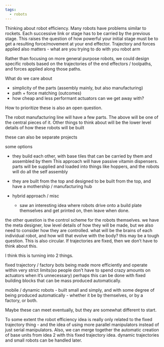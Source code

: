 ```yaml
---
tags:
  - robots
---
```



Thinking about robot efficiency. 
Many robots have problems similar to rockets. Each successive link or stage has to be carried by the previous stage. This raises the question of how powerful your initial stage must be to get a resulting force/movement at your end effector. Trajectory and forces applied also matters - what are you trying to do with you robot arm

Rather than focusing on more general purpose robots, we could design specific robots based on the trajectories of the end effectors / toolpaths, and forces applied along those paths. 

What do we care about
- simplicity of the parts (assembly mainly, but also manufacturing)
- path + force matching (outcomes)
- how cheap and less performant actuators can we get away with?

How to prioritize these is also an open question.

The robot manufacturing line will have a few parts. The above will be one of the central pieces of it. Other things to think about will be the lower level details of how these robots will be built

these can also be separate projects

some options
- they build each other, with base tiles that can be carried by them and assembled by them
This approach will have passive vitamin dispensers. parts will be supplied and loaded into things like hoppers, and the robots will do all the self assembly

- they are built from the top and designed to be built from the top, and have a mothership / manufacturing hub

- hybrid approach / misc
   - saw an interesting idea where robots drive onto a build plate themselves and get printed on, then leave when done. 

the other question is the control scheme for the robots themselves. we have the meta designer, low level details of how they will be made, but we also need to consider how they are controlled. what will be the brains of each individual robot, and how will that evolve with the body? this may be a tough question. This is also circular. If trajectories are fixed, then we don’t have to think about this. 

I think this is turning into 2 things.

fixed trajectory / factory bots being made more efficiently and operate within very strict limits(so people don’t have to spend crazy amounts on actuators when it’s unnecessary) perhaps this can be done with fixed building blocks that can be mass produced automatically. 

mobile / dynamic robots - built small and simply, and with some degree of being produced automatically - whether it be by themselves, or by a factory, or both.

Maybe these can meet eventually, but they are somewhat different to start.

To some extent the robot efficiency idea is really only related to the fixed trajectory thing - and the idea of using more parallel manipulators instead of just serial manipulators. Also, we can merge together the automatic creation of base units from idea 2 with this fixed trajectory idea. dynamic trajectories and small robots can be handled later. 
















